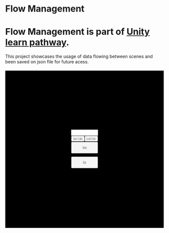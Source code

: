 # Flow Management

# Flow Management is part of [Unity learn pathway][1]. 
This project showcases the usage of data flowing between scenes and been saved on json file for future acess.

<h4 align="center">
<img src="Gifs for Git\gameplay.gif" width="700" height="500">
<h4/> 

[1]: https://learn.unity.com/
